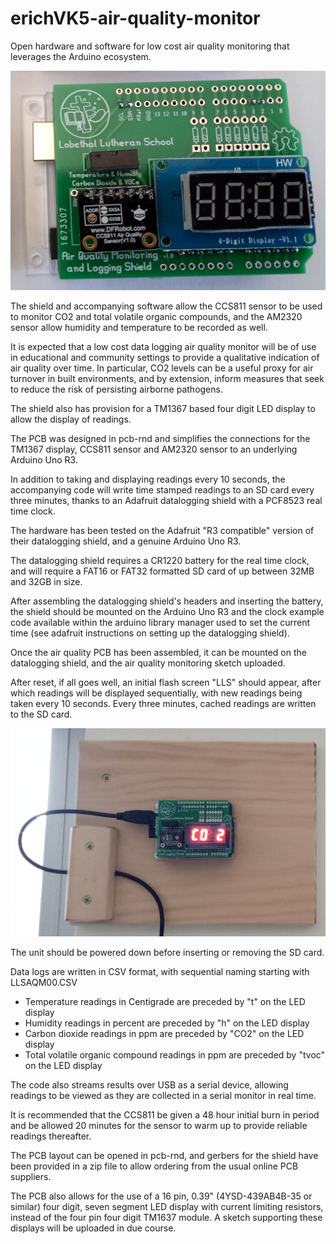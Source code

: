 # erichVK5-air-quality-monitor
Open hardware and software for low cost air quality monitoring that leverages the Arduino ecosystem.

![assembled board stack](images/air-quality-datalogger-assembled-board-stack.jpg)

The shield and accompanying software allow the CCS811 sensor to be used to monitor CO2 and total volatile organic compounds, and the AM2320 sensor allow humidity and temperature to be recorded as well.

It is expected that a low cost data logging air quality monitor will be of use in educational and community settings to provide a qualitative indication of air quality over time. In particular, CO2 levels can be a useful proxy for air turnover in built environments, and by extension, inform measures that seek to reduce the risk of persisting airborne pathogens. 

The shield also has provision for a TM1367 based four digit LED display to allow the display of readings.

The PCB was designed in pcb-rnd and simplifies the connections for the TM1367 display, CCS811 sensor and AM2320 sensor to an underlying Arduino Uno R3.

In addition to taking and displaying readings every 10 seconds, the accompanying code will write time stamped readings to an SD card every three minutes, thanks to an Adafruit datalogging shield with a PCF8523 real time clock.

The hardware has been tested on the Adafruit "R3 compatible" version of their datalogging shield, and a genuine Arduino Uno R3.

The datalogging shield requires a CR1220 battery for the real time clock, and will require a FAT16 or FAT32 formatted SD card of up between 32MB and 32GB in size.

After assembling the datalogging shield's headers and inserting the battery, the shield should be mounted on the Arduino Uno R3 and the clock example code available within the arduino library manager used to set the current time (see adafruit instructions on setting up the datalogging shield).

Once the air quality PCB has been assembled, it can be mounted on the datalogging shield, and the air quality monitoring sketch uploaded.

After reset, if all goes well, an initial flash screen "LLS" should appear, after which readings will be displayed sequentially, with new readings being taken every 10 seconds. Every three minutes, cached readings are written to the SD card.

![unit in operation](images/air-quality-monitor-in-operation.jpg)

The unit should be powered down before inserting or removing the SD card.

Data logs are written in CSV format, with sequential naming starting with LLSAQM00.CSV

- Temperature readings in Centigrade are preceded by "t" on the LED display
- Humidity readings in percent are preceded by "h" on the LED display
- Carbon dioxide readings in ppm are preceded by "CO2" on the LED display
- Total volatile organic compound readings in ppm are preceded by "tvoc" on the LED display

The code also streams results over USB as a serial device, allowing readings to be viewed as they are collected in a serial monitor in real time.

It is recommended that the CCS811 be given a 48 hour initial burn in period and be allowed 20 minutes for the sensor to warm up to provide reliable readings thereafter.

The PCB layout can be opened in pcb-rnd, and gerbers for the shield have been provided in a zip file to allow ordering from the usual online PCB suppliers.

The PCB also allows for the use of a 16 pin, 0.39" (4YSD-439AB4B-35 or similar) four digit, seven segment LED display with current limiting resistors, instead of the four pin four digit TM1637 module. A sketch supporting these displays will be uploaded in due course.
